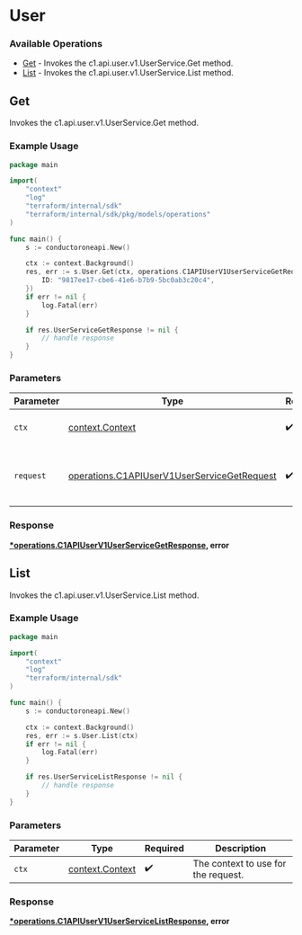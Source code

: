 # User

### Available Operations

* [Get](#get) - Invokes the c1.api.user.v1.UserService.Get method.
* [List](#list) - Invokes the c1.api.user.v1.UserService.List method.

## Get

Invokes the c1.api.user.v1.UserService.Get method.

### Example Usage

```go
package main

import(
	"context"
	"log"
	"terraform/internal/sdk"
	"terraform/internal/sdk/pkg/models/operations"
)

func main() {
    s := conductoroneapi.New()

    ctx := context.Background()
    res, err := s.User.Get(ctx, operations.C1APIUserV1UserServiceGetRequest{
        ID: "9817ee17-cbe6-41e6-b7b9-5bc0ab3c20c4",
    })
    if err != nil {
        log.Fatal(err)
    }

    if res.UserServiceGetResponse != nil {
        // handle response
    }
}
```

### Parameters

| Parameter                                                                                                  | Type                                                                                                       | Required                                                                                                   | Description                                                                                                |
| ---------------------------------------------------------------------------------------------------------- | ---------------------------------------------------------------------------------------------------------- | ---------------------------------------------------------------------------------------------------------- | ---------------------------------------------------------------------------------------------------------- |
| `ctx`                                                                                                      | [context.Context](https://pkg.go.dev/context#Context)                                                      | :heavy_check_mark:                                                                                         | The context to use for the request.                                                                        |
| `request`                                                                                                  | [operations.C1APIUserV1UserServiceGetRequest](../../models/operations/c1apiuserv1userservicegetrequest.md) | :heavy_check_mark:                                                                                         | The request object to use for the request.                                                                 |


### Response

**[*operations.C1APIUserV1UserServiceGetResponse](../../models/operations/c1apiuserv1userservicegetresponse.md), error**


## List

Invokes the c1.api.user.v1.UserService.List method.

### Example Usage

```go
package main

import(
	"context"
	"log"
	"terraform/internal/sdk"
)

func main() {
    s := conductoroneapi.New()

    ctx := context.Background()
    res, err := s.User.List(ctx)
    if err != nil {
        log.Fatal(err)
    }

    if res.UserServiceListResponse != nil {
        // handle response
    }
}
```

### Parameters

| Parameter                                             | Type                                                  | Required                                              | Description                                           |
| ----------------------------------------------------- | ----------------------------------------------------- | ----------------------------------------------------- | ----------------------------------------------------- |
| `ctx`                                                 | [context.Context](https://pkg.go.dev/context#Context) | :heavy_check_mark:                                    | The context to use for the request.                   |


### Response

**[*operations.C1APIUserV1UserServiceListResponse](../../models/operations/c1apiuserv1userservicelistresponse.md), error**

